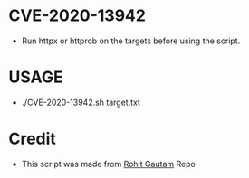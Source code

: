 # CVE-2020-13942

 * Run httpx or httprob on the targets before using the script.

# USAGE 
 
 * ./CVE-2020-13942.sh target.txt
 
 # Credit
 
  * This script was made from [Rohit Gautam](https://github.com/shifa123/CVE-2020-13942-POC-) Repo

